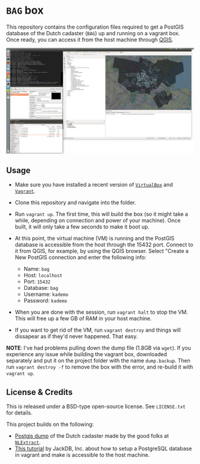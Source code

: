 # `BAG` box

This repository contains the configuration files required to get a PostGIS database of the Dutch cadaster (`BAG`) up and running on a vagrant box. Once ready, you can access it from the host machine through [QGIS](http://qgis.org).

![bag_box](bag_box.png)

## Usage

* Make sure you have installed a recent version of
  [`VirtualBox`](https://www.virtualbox.org/) and
  [`Vagrant`](https://www.vagrantup.com/).
* Clone this repository and navigate into the folder.
* Run `vagrant up`. The first time, this will build the box (so it might take
  a while, depending on connection and power of your machine). Once built, it
  will only take a few seconds to make it boot up.
* At this point, the virtual machine (VM) is running and the PostGIS database
  is accessible from the host through the 15432 port. Connect to it from QGIS,
  for example, by using the QGIS browser. Select "Create a New PostGIS
  connection and enter the following info:

    * Name: `bag`
    * Host: `localhost`
    * Port: `15432`
    * Database: `bag`
    * Username: `kademo`
    * Password: `kademo`

* When you are done with the session, run `vagrant halt` to stop the VM. This
  will free up a few GB of RAM in your host machine.
* If you want to get rid of the VM, run `vagrant destroy` and things will
  dissapear as if they'd never happened. That easy.

**NOTE**: I've had problems pulling down the dump file (1.8GB via `wget`). If
you experience any issue while building the vagrant box, downloaded separately
and put it on the project folder with the name `dump.backup`. Then run
`vagrant destroy -f` to remove the box with the error, and re-build it with
`vagrant up`.

## License & Credits

This is released under a BSD-type open-source license. See `LICENSE.txt` for
details.

This project builds on the following:

* [Postgis dump](http://data.nlextract.nl/bag/postgis/) of the Dutch cadaster made by the good folks at
  [`NLExtract`](https://github.com/opengeogroep/NLExtract).
* [This tutorial](https://github.com/jackdb/pg-app-dev-vm) by JackDB, Inc.
  about how to setup a PostgreSQL database in vagrant and make is accessible
  to the host machine.
